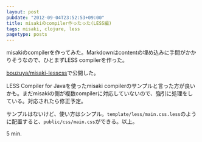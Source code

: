 ```yaml
---
layout: post
pubdate: "2012-09-04T23:52:53+09:00"
title: misakiのcompiler作ったった(LESS編)
tags: misaki, clojure, less
pagetype: posts
---
```

misakiのcompilerを作ってみた。Markdownはcontentの埋め込みに手間がかかりそうなので、ひとまずLESS compilerを作った。

[bouzuya/misaki-lesscss](https://github.com/bouzuya/misaki-lesscss)で公開した。

LESS Compiler for Javaを使ったmisaki compilerのサンプルと言った方が良いかも。まだmisakiの側が複数compilerに対応していないので、強引に処理をしている。対応されたら修正予定。

サンプルはないけど、使い方はシンプル。`template/less/main.css.less`のように配置すると、`public/css/main.css`ができる。以上。

5 min.
